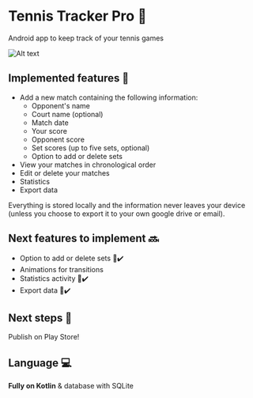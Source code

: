 # Tennis Tracker Pro :tennis:
Android app to keep track of your tennis games

![Alt text](../imgs/concept_tennis_tracker_pro.png?raw=true "Tennis Tracker Concept Board")

## Implemented features  :rocket:
- Add a new match containing the following information:
  - Opponent's name
  - Court name (optional)
  - Match date
  - Your score
  - Opponent score
  - Set scores (up to five sets, optional)
  - Option to add or delete sets
- View your matches in chronological order
- Edit or delete your matches
- Statistics
- Export data

Everything is stored locally and the information never leaves your device (unless you choose to export it to your own google drive or email).

## Next features to implement :soon:
- Option to add or delete sets :100::heavy_check_mark:
- Animations for transitions
- Statistics activity :100::heavy_check_mark:
- Export data :100::heavy_check_mark:

## Next steps :muscle:
Publish on Play Store!

## Language :computer:
**Fully on Kotlin** & database with SQLite
